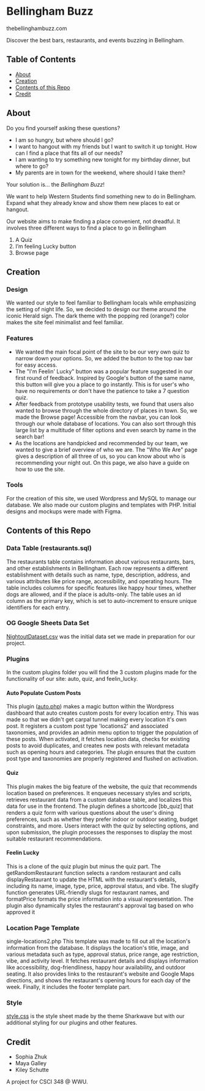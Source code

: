 # Bellingham Buzz

thebellinghambuzz.com

Discover the best bars, restaurants, and events buzzing in Bellingham.

## Table of Contents

- [About](#about)
- [Creation](#creation)
- [Contents of this Repo](#contents-of-this-repo)
- [Credit](#credit)

## About

Do you find yourself asking these questions?
- I am so hungry, but where should I go?
- I want to hangout with my friends but I want to switch it up tonight. How can I find a place that fits all of our needs?
- I am wanting to try something new tonight for my birthday dinner, but where to go?
- My parents are in town for the weekend, where should I take them?

Your solution is... the *Bellingham Buzz*!

We want to help Western Students find something new to do in Bellingham. Expand what they already know and show them new places to eat or hangout. 

Our website aims to make finding a place convenient, not dreadful. It involves three different ways to find a place to go in Bellingham 
1. A Quiz
2. I’m feeling Lucky button
3. Browse page

## Creation

### Design
We wanted our style to feel familiar to Bellingham locals while emphasizing the setting of night life. So, we decided to design our theme around the iconic Herald sign. The dark theme with the popping red (orange?) color makes the site feel minimalist and feel familiar. 
### Features
- We wanted the main focal point of the site to be our very own quiz to narrow down your options. So, we added the button to the top nav bar for easy access.
- The "I'm Feelin' Lucky" button was a popular feature suggested in our first round of feedback. Inspired by Google's button of the same name, this button will give you a place to go instantly. This is for user's who have no requirements or don't have the patience to take a 7 question quiz.
- After feedback from prototype usability tests, we found that users also wanted to browse through the whole directory of places in town. So, we made the Browse page! Accessible from the navbar, you can look through our whole database of locations. You can also sort through this large list by a multitude of filter options and even search by name in the search bar!
- As the locations are handpicked and recommended by our team, we wanted to give a brief overview of who we are. The "Who We Are" page gives a description of all three of us, so you can know about who is recommending your night out. On this page, we also have a guide on how to use the site.

### Tools
For the creation of this site, we used Wordpress and MySQL to manage our database. We also made our custom plugins and templates with PHP. Initial designs and mockups were made with Figma.

## Contents of this Repo

### Data Table (restaurants.sql)
The restaurants table contains information about various restaurants, bars, and other establishments in Bellingham. Each row represents a different establishment with details such as name, type, description, address, and various attributes like price range, accessibility, and operating hours. The table includes columns for specific features like happy hour times, whether dogs are allowed, and if the place is adults-only. The table uses an id column as the primary key, which is set to auto-increment to ensure unique identifiers for each entry.

### OG Google Sheets Data Set
[NightoutDataset.csv](NightoutDataset.csv) was the initial data set we made in preparation for our project.
### Plugins 
In the custom plugins folder you will find the 3 custom plugins made for the functionality of our site: auto, quiz, and feelin_lucky.

#### Auto Populate Custom Posts
This plugin ([auto.php](auto.php)) makes a magic button within the Wordpress dashboard that auto creates custom posts for every location entry.
This was made so that we didn't get carpal tunnel making every location it's own post.
It registers a custom post type 'locations2' and associated taxonomies, and provides an admin menu option to trigger the population of these posts. When activated, it fetches location data, checks for existing posts to avoid duplicates, and creates new posts with relevant metadata such as opening hours and categories. The plugin ensures that the custom post type and taxonomies are properly registered and flushed on activation.

#### Quiz
This plugin makes the big feature of the website, the quiz that recommends location based on preferences.
It enqueues necessary styles and scripts, retrieves restaurant data from a custom database table, and localizes this data for use in the frontend. The plugin defines a shortcode [bb_quiz] that renders a quiz form with various questions about the user's dining preferences, such as whether they prefer indoor or outdoor seating, budget constraints, and more. Users interact with the quiz by selecting options, and upon submission, the plugin processes the responses to display the most suitable restaurant recommendations.

#### Feelin Lucky
This is a clone of the quiz plugin but minus the quiz part. 
The getRandomRestaurant function selects a random restaurant and calls displayRestaurant to update the HTML with the restaurant's details, including its name, image, type, price, approval status, and vibe. The slugify function generates URL-friendly slugs for restaurant names, and formatPrice formats the price information into a visual representation. The plugin also dynamically styles the restaurant's approval tag based on who approved it

### Location Page Template
single-locations2.php
This template was made to fill out all the location's information from the database. It displays the location's title, image, and various metadata such as type, approval status, price range, age restriction, vibe, and activity level. It fetches restaurant details and displays information like accessibility, dog-friendliness, happy hour availability, and outdoor seating. It also provides links to the restaurant's website and Google Maps directions, and shows the restaurant's opening hours for each day of the week. Finally, it includes the footer template part.

### Style
[style.css](style.css) is the style sheet made by the theme Sharkwave but with our additional styling for our plugins and other features. 

## Credit
- Sophia Zhuk
- Maya Galley
- Kiley Schutte

A project for CSCI 348 @ WWU.